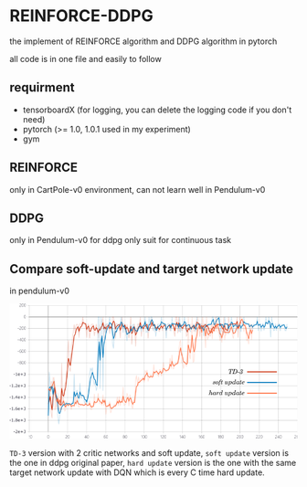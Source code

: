 # REINFORCE-DDPG

the implement of REINFORCE algorithm and DDPG algorithm in pytorch

all code is in one file and easily to follow

## requirment

- tensorboardX (for logging, you can delete the logging code if you don't need)
- pytorch (>= 1.0, 1.0.1 used in my experiment)
- gym

## REINFORCE

only in CartPole-v0 environment, can not learn well in Pendulum-v0

## DDPG

only in Pendulum-v0 for ddpg only suit for continuous task

## Compare soft-update and target network update

in pendulum-v0

![](./ddpg_critic_freeze.png)

`TD-3` version with 2 critic networks and soft update, `soft update` version is the one in ddpg original paper, `hard update` version is the one with the same target network update with DQN which is every C time hard update.


